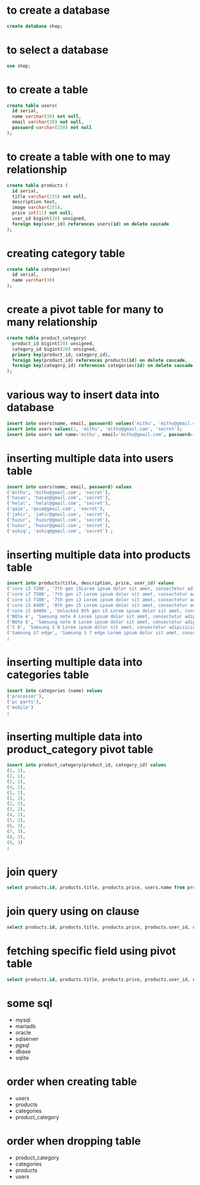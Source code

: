 
# to create a database

~~~sql
create database shop;
~~~

# to select a database

~~~sql
use shop;
~~~

# to create a table

~~~sql
create table users(
  id serial,
  name varchar(30) not null,
  email varchar(30) not null,
  password varchar(250) not null
);
~~~

# to create a table with one to may relationship

~~~sql
create table products (
  id serial,
  title varchar(255) not null,
  description text,
  image varchar(255),
  price int(11) not null,
  user_id bigint(20) unsigned,
  foreign key(user_id) references users(id) on delete cascade
);
~~~

# creating category table 

~~~sql
create table categories(
  id serial,
  name varchar(30)
);
~~~


# create a pivot table for many to many relationship

~~~sql
create table product_category(
  product_id bigint(20) unsigned,
  category_id bigint(20) unsigned,
  primary key(product_id, category_id),
  foreign key(product_id) references products(id) on delete cascade,
  foreign key(category_id) references categories(id) on delete cascade
);
~~~


# various way to insert data into database   

~~~sql
insert into users(name, email, password) values('mithu', 'mithu@gmail.com', 'secret');
insert into users values(1, 'mithu', 'mithu@gmail.com', 'secret');
insert into users set name='mithu', email='mithu@gmail.com', password='secret';
~~~


# inserting multiple data into users table   

~~~sql
insert into users(name, email, password) values
('mithu', 'mithu@gmail.com', 'secret'),
('hasan', 'hasan@gmail.com', 'secret'),
('helal', 'helal@gmail.com', 'secret'),
('qaim', 'qaim@gmail.com', 'secret'),
('jahir', 'jahir@gmail.com', 'secret'),
('huzur', 'huzur@gmail.com', 'secret'),
('huzur', 'huzur@gmail.com', 'secret'),
('ashiq', 'ashiq@gmail.com', 'secret') ;
~~~

# inserting multiple data into products table   

~~~sql
insert into products(title, description, price, user_id) values
('core i5 7200', '7th gen i5Lorem ipsum dolor sit amet, consectetur adipisicing elit. Facilis, minima.', 180, 1),
('core i7 7500', '7th gen i7 Lorem ipsum dolor sit amet, consectetur adipisicing elit. Facilis, minima.', 280, 1),
('core i3 7100', '7th gen i3 Lorem ipsum dolor sit amet, consectetur adipisicing elit. Facilis, minima.', 190, 2),
('core i5 8400', '8th gen i5 Lorem ipsum dolor sit amet, consectetur adipisicing elit. Facilis, minima.', 180, 3),
('core i5 8400k', 'Unlocked 8th gen i5 Lorem ipsum dolor sit amet, consectetur adipisicing elit. Facilis, minima.', 380, 4),
('NOte 4', 'Samsung note 4 Lorem ipsum dolor sit amet, consectetur adipisicing elit. Facilis, minima.', 199, 5),
('NOte 8', 'Samsung note 8 Lorem ipsum dolor sit amet, consectetur adipisicing elit. Facilis, minima.', 600, 6),
('S 8', 'Samsung S 8 Lorem ipsum dolor sit amet, consectetur adipisicing elit. Facilis, minima.', 656, 2),
('Samsung S7 edge', 'Samsung S 7 edge Lorem ipsum dolor sit amet, consectetur adipisicing elit. Facilis, minima.', 980, 5)
;
~~~


# inserting multiple data into categories table   

~~~sql
insert into categories (name) values
('processor'),
('pc parts'),
('mobile')
;
~~~

# inserting multiple data into product_category pivot table   

~~~sql
insert into product_category(product_id, category_id) values
(1, 1),
(2, 1),
(3, 1),
(4, 1),
(5, 1),
(1, 2),
(2, 2),
(3, 2),
(4, 2),
(5, 2),
(6, 3),
(7, 3),
(8, 3),
(9, 3)
;

~~~

# join query

~~~sql
select products.id, products.title, products.price, users.name from products join users where products.user_id = users.id;
~~~

# join query using on clause

~~~sql
select products.id, products.title, products.price, products.user_id, users.name, users.email, users.password from products join users on users.id = products.user_id;
~~~

# fetching specific field using pivot table 

~~~sql
select products.id, products.title, products.price, products.user_id, users.name, users.email, users.password from products join users on users.id = products.user_id where user.id = 2;
~~~

# some sql
* mysql 
* mariadb
* oracle
* sqlserver
* pgsql
* dbase
* sqlite

# order when creating table

* users 
* products
* categories
* product_category

# order when dropping table
* product_category
* categories
* products
* users 

